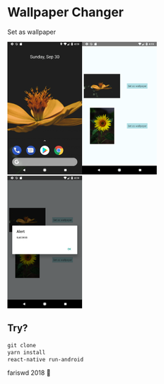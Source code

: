 # Wallpaper Changer
Set as wallpaper

<img src="https://raw.githubusercontent.com/fariswd/wallapaper-changer/master/ss1.png" height="300"><img src="https://raw.githubusercontent.com/fariswd/wallapaper-changer/master/ss2.png" height="300"><img src="https://raw.githubusercontent.com/fariswd/wallapaper-changer/master/ss3.png" height="300">

## Try?
```
git clone
yarn install
react-native run-android
```

fariswd 2018 
:rocket: